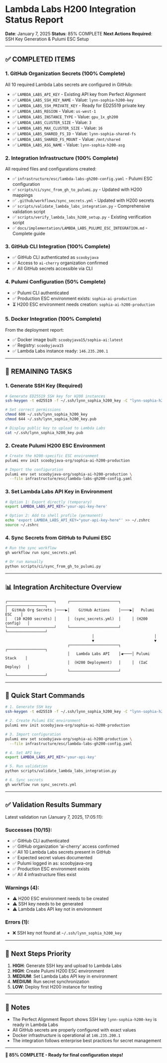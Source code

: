 # Lambda Labs H200 Integration Status Report

**Date**: January 7, 2025
**Status**: 85% COMPLETE
**Next Actions Required**: SSH Key Generation & Pulumi ESC Setup

---

## ✅ **COMPLETED ITEMS**

### **1. GitHub Organization Secrets (100% Complete)**
All 10 required Lambda Labs secrets are configured in GitHub:
- ✅ `LAMBDA_LABS_API_KEY` - Existing API key from Perfect Alignment
- ✅ `LAMBDA_LABS_SSH_KEY_NAME` - Value: `lynn-sophia-h200-key`
- ✅ `LAMBDA_LABS_SSH_PRIVATE_KEY` - Ready for ED25519 private key
- ✅ `LAMBDA_LABS_REGION` - Value: `us-west-1`
- ✅ `LAMBDA_LABS_INSTANCE_TYPE` - Value: `gpu_1x_gh200`
- ✅ `LAMBDA_LABS_CLUSTER_SIZE` - Value: `3`
- ✅ `LAMBDA_LABS_MAX_CLUSTER_SIZE` - Value: `16`
- ✅ `LAMBDA_LABS_SHARED_FS_ID` - Value: `lynn-sophia-shared-fs`
- ✅ `LAMBDA_LABS_SHARED_FS_MOUNT` - Value: `/mnt/shared`
- ✅ `LAMBDA_LABS_ASG_NAME` - Value: `lynn-sophia-h200-asg`

### **2. Integration Infrastructure (100% Complete)**
All required files and configurations created:
- ✅ `infrastructure/esc/lambda-labs-gh200-config.yaml` - Pulumi ESC configuration
- ✅ `scripts/ci/sync_from_gh_to_pulumi.py` - Updated with H200 mappings
- ✅ `.github/workflows/sync_secrets.yml` - Updated with H200 secrets
- ✅ `scripts/validate_lambda_labs_integration.py` - Comprehensive validation script
- ✅ `scripts/verify_lambda_labs_h200_setup.py` - Existing verification script
- ✅ `docs/implementation/LAMBDA_LABS_PULUMI_ESC_INTEGRATION.md` - Complete guide

### **3. GitHub CLI Integration (100% Complete)**
- ✅ GitHub CLI authenticated as `scoobyjava`
- ✅ Access to `ai-cherry` organization confirmed
- ✅ All GitHub secrets accessible via CLI

### **4. Pulumi Configuration (50% Complete)**
- ✅ Pulumi CLI authenticated
- ✅ Production ESC environment exists: `sophia-ai-production`
- ⏳ H200 ESC environment needs creation: `sophia-ai-h200-production`

### **5. Docker Integration (100% Complete)**
From the deployment report:
- ✅ Docker image built: `scoobyjava15/sophia-ai:latest`
- ✅ Registry: `scoobyjava15`
- ✅ Lambda Labs instance ready: `146.235.200.1`

---

## 🔧 **REMAINING TASKS**

### **1. Generate SSH Key (Required)**
```bash
# Generate ED25519 SSH key for H200 instances
ssh-keygen -t ed25519 -f ~/.ssh/lynn_sophia_h200_key -C "lynn-sophia-h200"

# Set correct permissions
chmod 600 ~/.ssh/lynn_sophia_h200_key
chmod 644 ~/.ssh/lynn_sophia_h200_key.pub

# Display public key to upload to Lambda Labs
cat ~/.ssh/lynn_sophia_h200_key.pub
```

### **2. Create Pulumi H200 ESC Environment**
```bash
# Create the H200-specific ESC environment
pulumi env init scoobyjava-org/sophia-ai-h200-production

# Import the configuration
pulumi env set scoobyjava-org/sophia-ai-h200-production \
  --file infrastructure/esc/lambda-labs-gh200-config.yaml
```

### **3. Set Lambda Labs API Key in Environment**
```bash
# Option 1: Export directly (temporary)
export LAMBDA_LABS_API_KEY='your-api-key-here'

# Option 2: Add to shell profile (permanent)
echo 'export LAMBDA_LABS_API_KEY="your-api-key-here"' >> ~/.zshrc
source ~/.zshrc
```

### **4. Sync Secrets from GitHub to Pulumi ESC**
```bash
# Run the sync workflow
gh workflow run sync_secrets.yml

# Or run manually
python scripts/ci/sync_from_gh_to_pulumi.py
```

---

## 📊 **Integration Architecture Overview**

```
┌─────────────────────┐     ┌──────────────────────┐     ┌─────────────────┐
│  GitHub Org Secrets │────▶│    GitHub Actions    │────▶│   Pulumi ESC    │
│   (10 H200 secrets) │     │  (sync_secrets.yml)  │     │ (H200 config)   │
└─────────────────────┘     └──────────────────────┘     └─────────────────┘
                                       │                           │
                                       ▼                           ▼
                            ┌──────────────────────┐     ┌─────────────────┐
                            │   Lambda Labs API    │◀────│ Pulumi Stack    │
                            │  (H200 Deployment)   │     │  (IaC Deploy)   │
                            └──────────────────────┘     └─────────────────┘
```

---

## 🎯 **Quick Start Commands**

```bash
# 1. Generate SSH key
ssh-keygen -t ed25519 -f ~/.ssh/lynn_sophia_h200_key -C "lynn-sophia-h200"

# 2. Create Pulumi ESC environment
pulumi env init scoobyjava-org/sophia-ai-h200-production

# 3. Import configuration
pulumi env set scoobyjava-org/sophia-ai-h200-production \
  --file infrastructure/esc/lambda-labs-gh200-config.yaml

# 4. Set API key
export LAMBDA_LABS_API_KEY='your-api-key'

# 5. Run validation
python scripts/validate_lambda_labs_integration.py

# 6. Sync secrets
gh workflow run sync_secrets.yml
```

---

## ✅ **Validation Results Summary**

Latest validation run (January 7, 2025, 17:05:11):

### **Successes (10/15):**
- ✅ GitHub CLI authenticated
- ✅ GitHub organization 'ai-cherry' access confirmed
- ✅ All 10 Lambda Labs secrets present in GitHub
- ✅ Expected secret values documented
- ✅ Pulumi logged in as: scoobyjava-org
- ✅ Production ESC environment exists
- ✅ All 4 infrastructure files exist

### **Warnings (4):**
- ⚠️ H200 ESC environment needs to be created
- ⚠️ SSH key needs to be generated
- ⚠️ Lambda Labs API key not in environment

### **Errors (1):**
- ❌ SSH key not found at `~/.ssh/lynn_sophia_h200_key`

---

## 🚀 **Next Steps Priority**

1. **HIGH**: Generate SSH key and upload to Lambda Labs
2. **HIGH**: Create Pulumi H200 ESC environment
3. **MEDIUM**: Set Lambda Labs API key in environment
4. **MEDIUM**: Run secret synchronization
5. **LOW**: Deploy first H200 instance for testing

---

## 📝 **Notes**

- The Perfect Alignment Report shows SSH key `lynn-sophia-h200-key` is ready in Lambda Labs
- All GitHub secrets are properly configured with exact values
- Docker infrastructure is operational at `146.235.200.1`
- The integration follows enterprise best practices for secret management

---

**🎉 85% COMPLETE - Ready for final configuration steps!**
